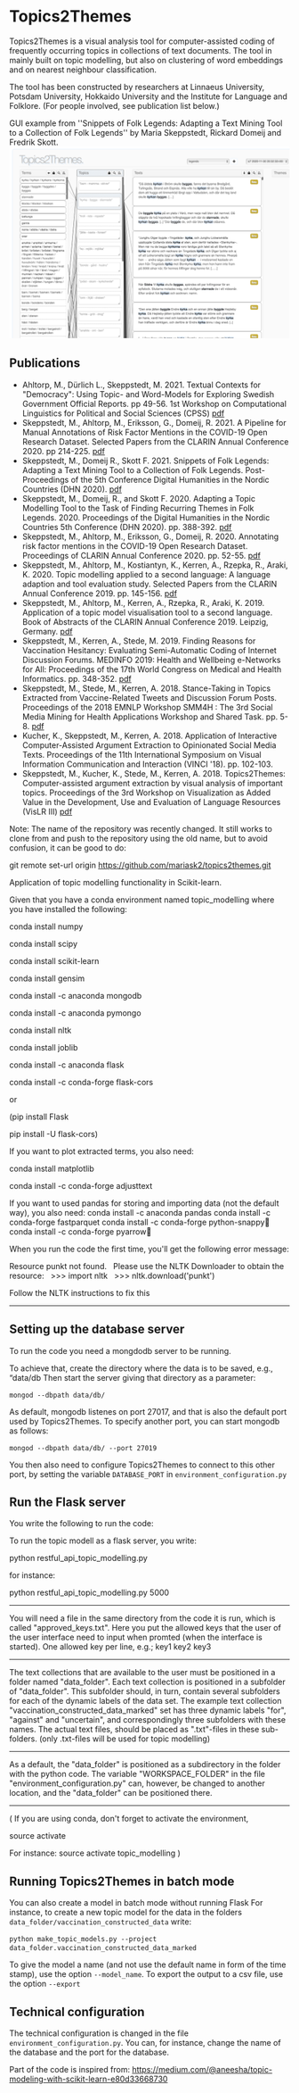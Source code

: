 
# Topics2Themes

Topics2Themes is a visual analysis tool for computer-assisted coding of frequently occurring topics in collections of text documents. The tool in mainly built on topic modelling, but also on clustering of word embeddings and on nearest neighbour classification.

The tool has been constructed by researchers at Linnaeus University, Potsdam University, Hokkaido University and the Institute for Language and Folklore. (For people involved, see publication list below.)

GUI example from ''Snippets of Folk Legends: Adapting a Text Mining Tool to a Collection of Folk Legends'' by Maria Skeppstedt, Rickard Domeij and Fredrik Skott.
![alttext](snippets-image.png)

## Publications

* Ahltorp, M., D&uuml;rlich L., Skeppstedt, M. 2021. Textual Contexts for "Democracy": Using Topic- and Word-Models for Exploring Swedish Government Official Reports. pp 49-56. 1st Workshop on Computational Linguistics for Political and Social Sciences (CPSS)
[pdf](https://old.gscl.org/en/arbeitskreise/cpss/cpss-2021/workshop-proceedings)
* Skeppstedt, M., Ahltorp, M., Eriksson, G., Domeij, R. 2021. A Pipeline for Manual Annotations of
Risk Factor Mentions in the COVID-19 Open
Research Dataset. Selected Papers from the
CLARIN Annual Conference 2020. pp 214-225.
[pdf](https://ecp.ep.liu.se/index.php/clarin/article/view/23/23)
* Skeppstedt, M., Domeij R., Skott F. 2021. Snippets of
Folk Legends: Adapting a
Text Mining Tool to a
Collection of Folk Legends. Post-Proceedings of the 5th Conference Digital Humanities in the Nordic Countries (DHN 2020).
[pdf](http://ceur-ws.org/Vol-2865/poster5.pdf)
* Skeppstedt, M., Domeij, R., and Skott F. 2020. Adapting a Topic Modelling Tool to the Task of Finding Recurring Themes in Folk Legends. 2020. Proceedings of the Digital Humanities in the Nordic Countries 5th Conference (DHN 2020). pp. 388-392.
[pdf](http://ceur-ws.org/Vol-2612/poster3.pdf)
* Skeppstedt, M., Ahltorp, M., Eriksson, G., Domeij, R. 2020. Annotating risk factor mentions in the COVID-19 Open Research Dataset. Proceedings of CLARIN Annual Conference 2020. pp. 52-55.
[pdf](https://office.clarin.eu/v/CE-2020-1738-CLARIN2020_ConferenceProceedings.pdf)
* Skeppstedt, M., Ahltorp, M., Kostiantyn, K., Kerren, A., Rzepka, R., Araki, K. 2020. Topic modelling applied to a second language: A language adaption and tool evaluation study. Selected Papers from the CLARIN Annual Conference 2019. pp. 145-156.
[pdf](https://ep.liu.se/en/conference-article.aspx?series=ecp&issue=172&Article_No=17)
* Skeppstedt, M., Ahltorp, M., Kerren, A., Rzepka, R., Araki, K. 2019. Application of a topic model visualisation tool to a second language. Book of Abstracts of the CLARIN Annual Conference 2019. Leipzig, Germany.
[pdf](http://cs.lnu.se/isovis/pubs/docs/skeppstedt-clarin19.pdf)
* Skeppstedt, M., Kerren, A., Stede, M. 2019. Finding Reasons for Vaccination Hesitancy: Evaluating Semi-Automatic Coding of Internet Discussion Forums. MEDINFO 2019: Health and Wellbeing e-Networks for All: Proceedings of the 17th World Congress on Medical and Health Informatics. pp. 348-352.
[pdf](http://ebooks.iospress.nl/publication/52006)
* Skeppstedt, M., Stede, M., Kerren, A. 2018. Stance-Taking in Topics Extracted from Vaccine-Related Tweets and Discussion Forum Posts. Proceedings of the 2018 EMNLP Workshop SMM4H : The 3rd Social Media Mining for Health Applications Workshop and Shared Task. pp. 5-8.
[pdf](https://aclweb.org/anthology/W18-5902)
* Kucher, K., Skeppstedt, M., Kerren, A. 2018. Application of Interactive Computer-Assisted Argument Extraction to Opinionated Social Media Texts. Proceedings of the 11th International Symposium on Visual Information Communication and Interaction (VINCI '18). pp. 102-103.
* Skeppstedt, M., Kucher, K., Stede, M., Kerren, A. 2018. Topics2Themes: Computer-assisted argument extraction
by visual analysis of important topics. Proceedings of the 3rd Workshop on Visualization as Added Value in the Development, Use and Evaluation of Language Resources (VisLR III)
[pdf](http://lrec-conf.org/workshops/lrec2018/W16/pdf/2_W16.pdf)
                
Note: The name of the repository was recently changed. It still works to clone from and push to the repository using the old name, but to avoid confusion, it can be good to do:

git remote set-url origin https://github.com/mariask2/topics2themes.git


Application of topic modelling functionality in Scikit-learn.

Given that you have a conda environment named topic_modelling where you have installed the following:

conda install numpy

conda install scipy

conda install scikit-learn

conda install gensim

conda install -c anaconda mongodb

conda install -c anaconda pymongo

conda install nltk

conda install joblib

conda install -c anaconda flask

conda install -c conda-forge flask-cors


or

(pip install Flask

pip install -U flask-cors)


If you want to plot extracted terms, you also need:

conda install matplotlib

conda install -c conda-forge adjusttext

If you want to used pandas for storing and importing data (not the default way), you also need:
conda install -c anaconda pandas
conda install -c conda-forge fastparquet
conda install -c conda-forge python-snappy
conda install -c conda-forge pyarrow

When you run the code the first time, you'll get the following error message:

Resource punkt not found.
  Please use the NLTK Downloader to obtain the resource:
  >>> import nltk
  >>> nltk.download('punkt')

Follow the NLTK instructions to fix this

******
## Setting up the database server
To run the code you need a mongdodb server to be running.

To achieve that, create the directory where the data is to be saved, e.g., “data/db
Then start the server giving that directory as a parameter:
```
mongod --dbpath data/db/
```
As default, mongodb listenes on port 27017, and that is also the default port used by Topics2Themes. To specify another port, you can start mongodb as follows:
```
mongod --dbpath data/db/ --port 27019
```

You then also need to configure Topics2Themes to connect to this other port, by setting the variable `DATABASE_PORT` in `environment_configuration.py`

## Run the Flask server

You write the following to run the code:

To run the topic modell as a flask server, you write:

python restful_api_topic_modelling.py <port>

for instance:

python restful_api_topic_modelling.py 5000

***************
You will need a file in the same directory from the code it is run, which is called "approved_keys.txt".
Here you put the allowed keys that the user of the user interface need to input when promted (when the interface is started).
One allowed key per line, e.g.;
key1
key2
key3

****************
The text collections that are available to the user must be positioned in a folder named "data_folder".
Each text collection is positioned in a subfolder of "data_folder". This subfolder should, in turn, contain several subfolders for each of the dynamic labels of the data set. The example text collection "vaccination_constructed_data_marked" set  has three dynamic labels "for", "against" and "uncertain", and correspondingly three subfolders with these names. The actual text files, should be placed as ".txt"-files in these sub-folders. (only .txt-files will be used for topic modelling)

********
As a default, the "data_folder" is positioned as a subdirectory in the folder with the python code.
The variable "WORKSPACE_FOLDER" in the file "environment_configuration.py"  can, however, be changed to another location, and the "data_folder" can be positioned there.
**********

(
If you are using conda, don't forget to activate the environment, 

source activate <name of environment>

For instance:
source activate topic_modelling
)

## Running Topics2Themes in batch mode
You can also create a model in batch mode without running Flask
For instance, to create a new topic model for the data in the folders `data_folder/vaccination_constructed_data` write:
```
python make_topic_models.py --project data_folder.vaccination_constructed_data_marked
```

To give the model a name (and not use the default name in form of the time stamp), use the option `--model_name`. To export the output to a csv file, use the option `--export`

## Technical configuration
The technical configuration is changed in the file `environment_configuration.py`. You can, for instance, change the name of the database and the port for the database.






Part of the code is inspired from:
https://medium.com/@aneesha/topic-modeling-with-scikit-learn-e80d33668730
